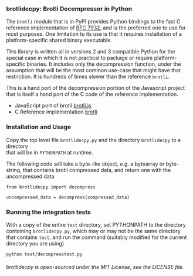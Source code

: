 ### brotlidecpy: Brotli Decompressor in Python

The `brotli` module that is in PyPI provides Python bindings to the fast C reference
implementation of [RFC 7932](https://tools.ietf.org/html/rfc7932), and is the preferred
one to use for most purposes. One limitation to its use is that it requires installation
of a platform-specific shared binary executable.

This library is written all in versions 2 and 3 compatible Python for the special case in
which it is not practical to package or require platform-specific binaries. It includes only
the decompression function, under the assumption that will be the most common use-case that
might have that restriction. It is hundreds of times slower than the reference `brotli`.

This is a hand port of the decompression portion of the Javascript project that is
itself a hand port of the C code of the reference implementation.

* JavaScript port of brotli [brotli.js](https://github.com/devongovett/brotli.js)
* C Reference implementation [brotli](https://github.com/google/brotli)

### Installation and Usage

Copy the top level file `brotlidecpy.py` and the directory `brotlidecpy` to a directory  
that will be in `PYTHONPATH` at runtime.

The following code will take a byte-like object, e.g. a bytearray or byte-string,
that contains brotli compressed data, and return one with the uncompressed data

    from brotlidecpy import decompress

    uncompressed_data = decompress(compressed_data)

### Running the integration tests
With a copy of the entire `test` directory, set PYTHONPATH to the directory containing
`brotlidecpy.py`, which may or may not be the same directory that contains `test`,
and run the command (suitably modified for the current directory you are using)

    python test/decompresstest.py


###### brotlidecpy is open-sourced under the MIT License, see the LICENSE file.
